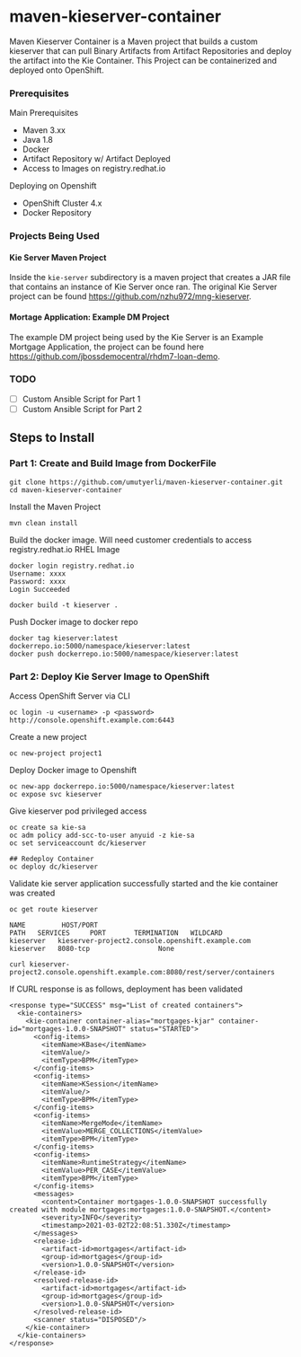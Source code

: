 # maven-kieserver-container

Maven Kieserver Container is a Maven project that builds a custom kieserver that can pull Binary Artifacts from Artifact Repositories and deploy the artifact into the Kie Container. This Project can be containerized and deployed onto OpenShift.

### Prerequisites 

Main Prerequisites
- Maven 3.xx
- Java 1.8
- Docker
- Artifact Repository w/ Artifact Deployed
- Access to Images on registry.redhat.io

Deploying on Openshift
- OpenShift Cluster 4.x
- Docker Repository


### Projects Being Used

#### Kie Server Maven Project

Inside the `kie-server` subdirectory is a maven project that creates a JAR file that contains an instance of Kie Server once ran. The original Kie Server project can be found https://github.com/nzhu972/mng-kieserver.

#### Mortage Application: Example DM Project

The example DM project being used by the Kie Server is an Example Mortgage Application, the project can be found here https://github.com/jbossdemocentral/rhdm7-loan-demo.

### TODO

- [ ] Custom Ansible Script for Part 1
- [ ] Custom Ansible Script for Part 2

## Steps to Install

### Part 1: Create and Build Image from DockerFile

```
git clone https://github.com/umutyerli/maven-kieserver-container.git
cd maven-kieserver-container
```

Install the Maven Project
```
mvn clean install
```

Build the docker image. Will need customer credentials to access registry.redhat.io RHEL Image
```
docker login registry.redhat.io
Username: xxxx
Password: xxxx
Login Succeeded

docker build -t kieserver .
```

Push Docker image to docker repo 
```
docker tag kieserver:latest dockerrepo.io:5000/namespace/kieserver:latest
docker push dockerrepo.io:5000/namespace/kieserver:latest
```

### Part 2: Deploy Kie Server Image to OpenShift

Access OpenShift Server via CLI
```
oc login -u <username> -p <password> http://console.openshift.example.com:6443
```

Create a new project
```
oc new-project project1
```

Deploy Docker image to Openshift
```
oc new-app dockerrepo.io:5000/namespace/kieserver:latest
oc expose svc kieserver
```

Give kieserver pod privileged access
```
oc create sa kie-sa
oc adm policy add-scc-to-user anyuid -z kie-sa
oc set serviceaccount dc/kieserver

## Redeploy Container
oc deploy dc/kieserver
```

Validate kie server application successfully started and the kie container was created 
```
oc get route kieserver

NAME         HOST/PORT                                                         PATH   SERVICES     PORT       TERMINATION   WILDCARD
kieserver   kieserver-project2.console.openshift.example.com          kieserver   8080-tcp                 None

curl kieserver-project2.console.openshift.example.com:8080/rest/server/containers
```
If CURL response is as follows, deployment has been validated
``` 
<response type="SUCCESS" msg="List of created containers">
  <kie-containers>
    <kie-container container-alias="mortgages-kjar" container-id="mortgages-1.0.0-SNAPSHOT" status="STARTED">
      <config-items>
        <itemName>KBase</itemName>
        <itemValue/>
        <itemType>BPM</itemType>
      </config-items>
      <config-items>
        <itemName>KSession</itemName>
        <itemValue/>
        <itemType>BPM</itemType>
      </config-items>
      <config-items>
        <itemName>MergeMode</itemName>
        <itemValue>MERGE_COLLECTIONS</itemValue>
        <itemType>BPM</itemType>
      </config-items>
      <config-items>
        <itemName>RuntimeStrategy</itemName>
        <itemValue>PER_CASE</itemValue>
        <itemType>BPM</itemType>
      </config-items>
      <messages>
        <content>Container mortgages-1.0.0-SNAPSHOT successfully created with module mortgages:mortgages:1.0.0-SNAPSHOT.</content>
        <severity>INFO</severity>
        <timestamp>2021-03-02T22:08:51.330Z</timestamp>
      </messages>
      <release-id>
        <artifact-id>mortgages</artifact-id>
        <group-id>mortgages</group-id>
        <version>1.0.0-SNAPSHOT</version>
      </release-id>
      <resolved-release-id>
        <artifact-id>mortgages</artifact-id>
        <group-id>mortgages</group-id>
        <version>1.0.0-SNAPSHOT</version>
      </resolved-release-id>
      <scanner status="DISPOSED"/>
    </kie-container>
  </kie-containers>
</response>
```